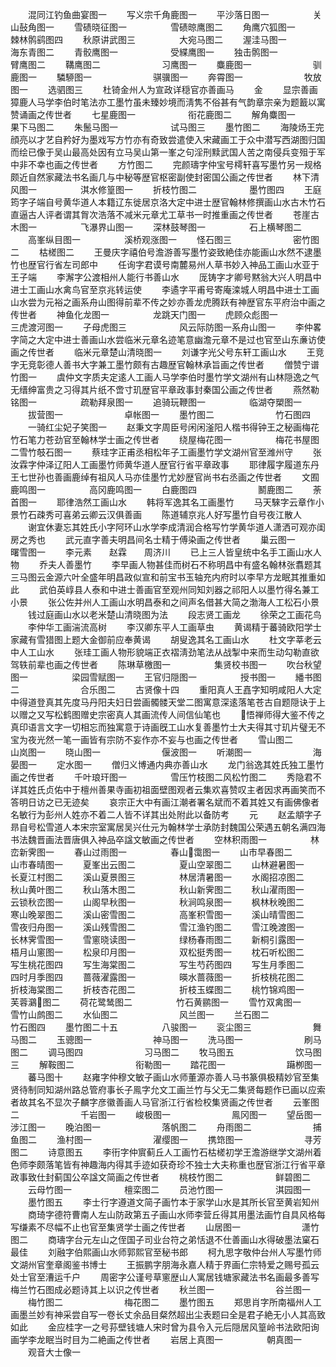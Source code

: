 <!-- { "loadSidebar": true } -->
　　混同江钓鱼曲宴图一
　　写义宗千角鹿图一
　　平沙落日图一　　　　　关山鼔角图一
　　雪碛晓征图一　　　　　雪碛晾鹰图二
　　角鹰穴狐图一　　　　　棘林鹘鹞图四
　　秋原讲武图三　　　　　大宛马图二
　　渥洼马图一　　　　　　海东青图二
　　青骹鹰图一　　　　　　受緤鹰图一
　　独击鹘图一　　　　　　臂鹰图二
　　鞲鹰图二　　　　　　　习鹰图一
　　麋鹿图一　　　　　　　驯鹿图一
　　驎駵图一　　　　　　　骐骥图一
　　奔霄图一　　　　　　　牧放图一
　　选驷图三
　　杜锜金州人为宣政详穏官亦善画马
　　金
　　显宗善画獐鹿人马学李伯时笔法亦工墨竹虽未臻妙境而淸隽不俗甚有气韵章宗亲为题籖以寓赞诵画之传世者
　　七星鹿图一　　　　　　衔花鹿图二
　　解角麋图一　　　　　　果下马图二
　　朱鬛马图一　　　　　　试马图三
　　墨竹图二
　　海陵炀王完顔亮以才艺自矜好为墨戏写方竹亦有奇致尝遣使入宋藏画工于众中潜写西湖图归国而绘已像于吴山最高处因有立马吴山第一峯之句淫刑黩武国人苦之南侵兵变殂于军中非不幸也画之传世者
　　方竹图二
　　完颜璹字仲宝号樗轩喜写墨竹另一规格颇近自然家藏法书名画几与中秘等歴官枢密副使封密国公画之传世者
　　林下清风图一　　　　　淇水修篁图一
　　折枝竹图二　　　　　　墨竹图四
　　王庭筠字子端自号黄华道人本籍辽东徙居京洛大定中进士歴官翰林修撰画山水古木竹石直逼古人评者谓其胷次浩落不减米元章尤工草书一时推重画之传世者
　　苍崖古木图一　　　　　飞瀑界山图一
　　深林鼓琴图一　　　　　石上横琴图二
　　高峯纵目图一　　　　　溪桥观涨图一
　　怪石图三　　　　　　　密竹图二
　　枯槎图二
　　王曼庆字禧伯号澹游善写墨竹姿致絶佳亦能画山水然不逮墨竹也歴官行省左司郎中
　　任询字君谟号南麓易州人草书妙入神品工画山水亚于王子端
　　李澥字公渡相州人能行书善山水
　　厐铸字才卿号黙翁大兴人明昌中进士工画山水禽鸟官至京兆转运使
　　李遹字平甫号寄庵滦城人明昌中进士工画山水尝为元裕之画系舟山图得前辈不传之妙亦善龙虎腾跃有神歴官东平府治中画之传世者
　　神鱼化龙图一　　　　　龙跳天门图一
　　虎顾众彪图一　　　　　三虎渡河图一
　　子母虎图三　　　　　　风云际防图一系舟山图一
　　李仲畧字简之大定中进士善画山水尝临米元章名迹笔意幽澹元章不是过也官至山东亷访使画之传世者
　　临米元章楚山清晓图一
　　刘谦字光父号东轩工画山水
　　王竞字无竞彰德人善书大字兼工墨竹颇有古趣歴官翰林承旨画之传世者
　　僧赞宁谱竹图一
　　虞仲文字质夫定逺人工画人马学李伯时墨竹学文湖州有山林隠逸之气无缙绅富贵之习得其片纸不啻寸玑歴官平章政事封秦国公画之传世者
　　燕然勒铭图一　　　　　疏勒拜泉图一
　　追骑玩鞭图一　　　　　临湖夺槊图一
　　拔营图一　　　　　　　卓帐图一
　　墨竹图二　　　　　　　竹石图四
　　一骑红尘妃子笑图一
　　赵秉文字周臣号闲闲滏阳人楷书得钟王之秘画梅花竹石笔力苍劲官至翰林学士画之传世者
　　绕屋梅花图一　　　　　梅花书屋图二雪竹攲石图一
　　蔡珪字正甫丞相松年子工画墨竹学文湖州官至潍州守
　　张汝霖字仲泽辽阳人工画墨竹师黄华道人歴官行省平章政事
　　耶律履字履道东丹王七世孙也善画鹿绰有祖风人马亦佳墨竹尤妙歴官尚书右丞画之传世者
　　文囿鹿鸣图一　　　　　高冈鹿鸣图一
　　白鹿图四　　　　　　　鬭鹿图二
　　荼首图一
　　耶律浩然工画山水
　　韩将军逸其名工画墨竹
　　马天騋字云章作小景竹石疎秀可喜弟云卿云汉俱善画
　　陈道辅京兆人好写墨竹自号夜江散人
　　谢宜休妻忘其姓氏小字阿环山水学李成清润合格写竹学黄华道人潇洒可观亦闺房之秀也
　　武元直字善夫明昌间名士精于傅染画之传世者
　　巢云图一　　　　　　　曙雪图一
　　李元素　　赵霖　　周济川
　　已上三人皆皇统中名手工画山水人物
　　乔夫人善墨竹
　　李早画人物甚佳而树石不称明昌中有盛名翰林张翥题其三马图云金源六叶全盛年明昌政似宣和前宝书玉轴充内府时以李早方龙眠其推重如此
　　武伯英崞县人泰和中进士善画官至观州同知刘器之祁阳人以墨竹得名兼工小景
　　张公佐并州人工画山水明昌泰和之间声名借甚大简之渤海人工松石小景
　　钱过庭画山水以老米楚山清晓图为法
　　段志贤工画龙
　　徐荣之工画花鸟
　　李仲华工画湍流高树
　　李汉卿东平人工画草虫
　　黄谒精于蕃骑欧阳学士家藏有雪猎图上题大金御前应奉黄谒
　　胡叟逸其名工画山水
　　杜文字莘老云中人工山水
　　张珪工画人物形貌端正衣褶淸劲笔法从战掣中来而生动勾勒直欲驾轶前辈也画之传世者
　　陈琳草檄图一　　　　　集贤校书图一
　　吹台秋望图一　　　　　梁园雪赋图一
　　王官归隠图一　　　　　授书图一
　　繙书图二　　　　　　　合乐图二
　　古贤像十四
　　重阳真人王嚞字知明咸阳人大定中得道登真其先度马丹阳夫妇日尝画髑髅天堂二图寓意深逺落笔苍古自题隠诀于上以赠之又写松鹤图赠史宗密真人其画流传人间信仙笔也
　　悟禅师得大鉴不传之真印语言文字一切相忘而独寓意于诗画旣工山水复善墨竹士大夫得其寸玑片璧无不宝为夜光然一笔一画皆有宗防不妄作亦不妄与也画之传世者
　　雪山图二　　　　　　　山岚图一
　　晓山图一　　　　　　　偃波图一
　　听潮图一　　　　　　　海晏图一
　　定水图一
　　僧归义博通内典亦善山水
　　龙门翁逸其姓氏独工墨竹画之传世者
　　千叶琅玕图一　　　　　雪压竹枝图二风松竹图二
　　秀隐君不详其姓氏贞佑中于檀州善果寺画初祖面壁图观者云集欢喜赞叹主者因求再画笑而不答明日访之已无迹矣
　　哀宗正大中有画江潮者署名斌而不着其姓又有画佛像者名敏行为彭州人姓亦不着二人皆不详其出处附此以备防考
　　元
　　赵孟頫字子昻自号松雪道人本宋宗室寓居吴兴仕元为翰林学士承防封魏国公荣遇五朝名满四海书法魏晋画法晋唐俱入神品卒諡文敏画之传世者
　　空林积雨图一　　　　　林峦新霁图一
　　春山过雨图一　　　　　春山霭图一
　　山市早春图二　　　　　山市春晴图一
　　夏峯出云图二　　　　　夏山空翠图二
　　山林避暑图一　　　　　长夏江村图二
　　溪山夏景图三　　　　　林居清暑图一
　　水阁招凉图二　　　　　秋山黄叶图二
　　秋山落木图二　　　　　秋山新霁图二
　　秋山濯雨图一　　　　　云锁秋峦图一
　　山阁早秋图一　　　　　秋涧鸣泉图一
　　枫林秋晚图二　　　　　寒山晚翠图二
　　溪山密雪图二　　　　　高峯积雪图一
　　溪山晴雪图二　　　　　雪夜归舟图一
　　溪山残雪图二　　　　　雪江渔钓图二
　　雪江晚渡图一　　　　　长林霁雪图一
　　雪窻晓读图一　　　　　绿杨春雨图二
　　新桐引露图一　　　　　梧月山窻图一
　　松泉印月图一　　　　　双松挺秀图一
　　枕石听松图二　　　　　写生桃花图四
　　写生海棠图二　　　　　写生芍药图四
　　写生月季图二　　　　　四时月季图四
　　蔷薇濯露图一　　　　　暎水蔷薇图一
　　折枝桃花图二　　　　　折枝海棠图二
　　折枝杏花图二　　　　　折枝玉蝶图二
　　桃竹锦鸡图一　　　　　芙蓉鸂图二
　　荷花鹭鸶图二　　　　　竹石黄鹂图一
　　雪竹双禽图一　　　　　雪竹山鹧图二
　　水仙图二　　　　　　　风兰图一
　　兰石图二　　　　　　　竹石图四
　　墨竹图二十五　　　　　八骏图一
　　衮尘图三　　　　　　　舞马图二
　　玉骢图一　　　　　　　神马图一
　　洗马图一　　　　　　　刷马图二
　　调马图四　　　　　　　习马图二
　　牧马图五　　　　　　　饮马图三
　　解鞍图二　　　　　　　衔勒图一
　　踏花图一　　　　　　　躤栁图一
　　蕃马图十
　　赵雍字仲穆文敏子画山水师董源亦善人马书篆俱极精妙官至集贤待制同知湖州路总管府事长子鳯字允文工画兰竹与父无二集贤每题作已画以应索者故其名不显次子麟字彦徽善画人马官浙江行省检校集贤画之传世者
　　云峯图二　　　　　　　千岩图一
　　峻极图一　　　　　　　鳯冈图一
　　望岳图一　　　　　　　涉江图一
　　晚泊图一　　　　　　　落帆图二
　　舟雨图二　　　　　　　捕鱼图二
　　渔村图一　　　　　　　濯缨图一
　　携筇图一　　　　　　　寻芳图二
　　诗意图五
　　李衎字仲賔蓟丘人工画竹石枯槎初学王澹游继学文湖州着色师李颇落笔皆有神趣海内得其手迹如获奇珍不独士大夫称重也歴官浙江行省平章政事致仕封蓟国公卒諡文简画之传世者
　　桃枝竹图二　　　　　　鲜碧图二
　　云母竹图一　　　　　　檀栾图二
　　员池竹图一　　　　　　淇园图一
　　墨竹图五
　　李士行字遵道文简子画竹本于家学山水是其所长官至黄岩知州
　　商琦字德符曹南人左山防政第五子画山水师李营丘得其用墨法画竹自具风格每写缣素不尽幅不止也官至集贤学士画之传世者
　　山居图一　　　　　　　潇竹图二
　　商璹字台元左山之侄国子司业台符之弟恬退不仕善画山水得破墨法窠石最佳
　　刘融字伯熙画山水师郭熙官至秘书郎
　　柯九思字敬仲台州人写墨竹师文湖州官奎章阁鉴书博士
　　王振鹏字朋海永嘉人精于界画仁宗特爱之赐号孤云处士官至漕运千户
　　周密字公谨号草窻歴山人寓居钱塘家藏法书名画最多善写梅兰竹石图成必题诗其上以识之传世者
　　秋兰图一　　　　　　　谷兰图一
　　梅竹图二　　　　　　　梅花图二
　　墨竹图五
　　郑思肖字所南福州人工画墨兰妙有神采尝自写一卷长丈余品目粲然超出尘表题曰全是君子絶无小人其高致如此
　　金应桂字一之号荪壁钱塘人宋时曾为县令入元后隠居风篁岭书法欧阳询画学李龙眠当时目为二絶画之传世者
　　岩居上真图一　　　　　朝真图一
　　观音大士像一
